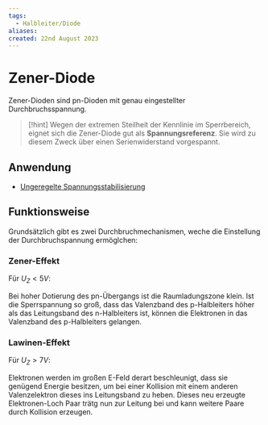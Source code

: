 ```yaml
---
tags:
  - Halbleiter/Diode
aliases: 
created: 22nd August 2023
---
```


# Zener-Diode

Zener-Dioden sind pn-Dioden mit genau eingestellter Durchbruchsspannung.

> [!hint] Wegen der extremen Steilheit der Kennlinie im Sperrbereich, eignet sich die Zener-Diode gut als **Spannungsreferenz**.
> Sie wird zu diesem Zweck über einen Serienwiderstand vorgespannt.

## Anwendung

- [Ungeregelte Spannungsstabilisierung](../Stromversorgungseinheiten/Ungeregelte%20Spannungsstabilisierung.md)

## Funktionsweise

Grundsätzlich gibt es zwei Durchbruchmechanismen, weche die Einstellung der Durchbruchspannung ermöglchen:

### Zener-Effekt

Für $U_{Z}< 5V$:

Bei hoher Dotierung des pn-Übergangs ist die Raumladungszone klein. Ist die Sperrspannung so groß, dass das Valenzband des p-Halbleiters höher als das Leitungsband des n-Halbleiters ist, können die Elektronen in das Valenzband des p-Halbleiters gelangen. 

### Lawinen-Effekt

Für $U_{Z}> 7V$:

Elektronen werden im großen E-Feld derart beschleunigt, dass sie genügend Energie besitzen, um bei einer Kollision mit einem anderen Valenzelektron dieses ins Leitungsband zu heben. Dieses neu erzeugte Elektronen-Loch Paar trätg nun zur Leitung bei und kann weitere Paare durch Kollision erzeugen.